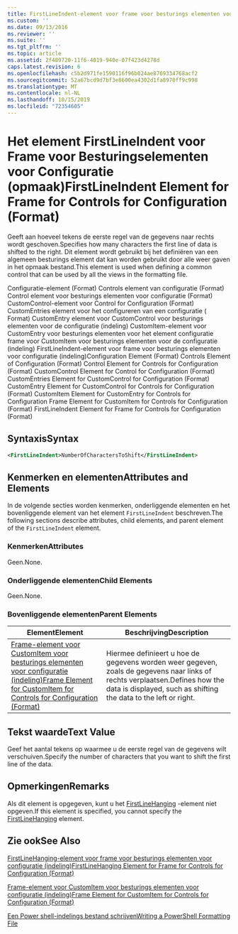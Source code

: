 ```yaml
---
title: FirstLineIndent-element voor frame voor besturings elementen voor configuratie (indeling) | Microsoft Docs
ms.custom: ''
ms.date: 09/13/2016
ms.reviewer: ''
ms.suite: ''
ms.tgt_pltfrm: ''
ms.topic: article
ms.assetid: 2f489720-11f6-4019-940e-07f423d4278d
caps.latest.revision: 6
ms.openlocfilehash: c5b2d971fe1590116f96b024ae8769334768acf2
ms.sourcegitcommit: 52a67bcd9d7bf3e8600ea4302d1fa8970ff9c998
ms.translationtype: MT
ms.contentlocale: nl-NL
ms.lasthandoff: 10/15/2019
ms.locfileid: "72354605"
---
```

# <a name="firstlineindent-element-for-frame-for-controls-for-configuration-format"></a><span data-ttu-id="5caec-102">Het element FirstLineIndent voor Frame voor Besturingselementen voor Configuratie (opmaak)</span><span class="sxs-lookup"><span data-stu-id="5caec-102">FirstLineIndent Element for Frame for Controls for Configuration (Format)</span></span>

<span data-ttu-id="5caec-103">Geeft aan hoeveel tekens de eerste regel van de gegevens naar rechts wordt geschoven.</span><span class="sxs-lookup"><span data-stu-id="5caec-103">Specifies how many characters the first line of data is shifted to the right.</span></span> <span data-ttu-id="5caec-104">Dit element wordt gebruikt bij het definiëren van een algemeen besturings element dat kan worden gebruikt door alle weer gaven in het opmaak bestand.</span><span class="sxs-lookup"><span data-stu-id="5caec-104">This element is used when defining a common control that can be used by all the views in the formatting file.</span></span>

<span data-ttu-id="5caec-105">Configuratie-element (Format) Controls element van configuratie (Format) Control element voor besturings elementen voor configuratie (Format) CustomControl-element voor Control for Configuration (Format) CustomEntries element voor het configureren van een configuratie ( Format) CustomEntry element voor CustomControl voor besturings elementen voor de configuratie (indeling) CustomItem-element voor CustomEntry voor besturings elementen voor het element configuratie frame voor CustomItem voor besturings elementen voor de configuratie (indeling) FirstLineIndent-element voor frame voor besturings elementen voor configuratie (indeling)</span><span class="sxs-lookup"><span data-stu-id="5caec-105">Configuration Element (Format) Controls Element of Configuration (Format) Control Element for Controls for Configuration (Format) CustomControl Element for Control for Configuration (Format) CustomEntries Element for CustomControl for Configuration (Format) CustomEntry Element for CustomControl for Controls for Configuration (Format) CustomItem Element for CustomEntry for Controls for Configuration Frame Element for CustomItem for Controls for Configuration (Format) FirstLineIndent Element for Frame for Controls for Configuration (Format)</span></span>

## <a name="syntax"></a><span data-ttu-id="5caec-106">Syntaxis</span><span class="sxs-lookup"><span data-stu-id="5caec-106">Syntax</span></span>

```xml
<FirstLineIndent>NumberOfCharactersToShift</FirstLineIndent>
```

## <a name="attributes-and-elements"></a><span data-ttu-id="5caec-107">Kenmerken en elementen</span><span class="sxs-lookup"><span data-stu-id="5caec-107">Attributes and Elements</span></span>

<span data-ttu-id="5caec-108">In de volgende secties worden kenmerken, onderliggende elementen en het bovenliggende element van het element `FirstLineIndent` beschreven.</span><span class="sxs-lookup"><span data-stu-id="5caec-108">The following sections describe attributes, child elements, and parent element of the `FirstLineIndent` element.</span></span>

### <a name="attributes"></a><span data-ttu-id="5caec-109">Kenmerken</span><span class="sxs-lookup"><span data-stu-id="5caec-109">Attributes</span></span>

<span data-ttu-id="5caec-110">Geen.</span><span class="sxs-lookup"><span data-stu-id="5caec-110">None.</span></span>

### <a name="child-elements"></a><span data-ttu-id="5caec-111">Onderliggende elementen</span><span class="sxs-lookup"><span data-stu-id="5caec-111">Child Elements</span></span>

<span data-ttu-id="5caec-112">Geen.</span><span class="sxs-lookup"><span data-stu-id="5caec-112">None.</span></span>

### <a name="parent-elements"></a><span data-ttu-id="5caec-113">Bovenliggende elementen</span><span class="sxs-lookup"><span data-stu-id="5caec-113">Parent Elements</span></span>

|<span data-ttu-id="5caec-114">Element</span><span class="sxs-lookup"><span data-stu-id="5caec-114">Element</span></span>|<span data-ttu-id="5caec-115">Beschrijving</span><span class="sxs-lookup"><span data-stu-id="5caec-115">Description</span></span>|
|-------------|-----------------|
|[<span data-ttu-id="5caec-116">Frame-element voor CustomItem voor besturings elementen voor configuratie (indeling)</span><span class="sxs-lookup"><span data-stu-id="5caec-116">Frame Element for CustomItem for Controls for Configuration (Format)</span></span>](./frame-element-for-customitem-for-controls-for-configuration-format.md)|<span data-ttu-id="5caec-117">Hiermee definieert u hoe de gegevens worden weer gegeven, zoals de gegevens naar links of rechts verplaatsen.</span><span class="sxs-lookup"><span data-stu-id="5caec-117">Defines how the data is displayed, such as shifting the data to the left or right.</span></span>|

## <a name="text-value"></a><span data-ttu-id="5caec-118">Tekst waarde</span><span class="sxs-lookup"><span data-stu-id="5caec-118">Text Value</span></span>

<span data-ttu-id="5caec-119">Geef het aantal tekens op waarmee u de eerste regel van de gegevens wilt verschuiven.</span><span class="sxs-lookup"><span data-stu-id="5caec-119">Specify the number of characters that you want to shift the first line of the data.</span></span>

## <a name="remarks"></a><span data-ttu-id="5caec-120">Opmerkingen</span><span class="sxs-lookup"><span data-stu-id="5caec-120">Remarks</span></span>

<span data-ttu-id="5caec-121">Als dit element is opgegeven, kunt u het [FirstLineHanging](./firstlinehanging-element-for-frame-for-controls-for-configuration-format.md) -element niet opgeven.</span><span class="sxs-lookup"><span data-stu-id="5caec-121">If this element is specified, you cannot specify the [FirstLineHanging](./firstlinehanging-element-for-frame-for-controls-for-configuration-format.md) element.</span></span>

## <a name="see-also"></a><span data-ttu-id="5caec-122">Zie ook</span><span class="sxs-lookup"><span data-stu-id="5caec-122">See Also</span></span>

[<span data-ttu-id="5caec-123">FirstLineHanging-element voor frame voor besturings elementen voor configuratie (indeling)</span><span class="sxs-lookup"><span data-stu-id="5caec-123">FirstLineHanging Element for Frame for Controls for Configuration (Format)</span></span>](./firstlinehanging-element-for-frame-for-controls-for-configuration-format.md)

[<span data-ttu-id="5caec-124">Frame-element voor CustomItem voor besturings elementen voor configuratie (indeling)</span><span class="sxs-lookup"><span data-stu-id="5caec-124">Frame Element for CustomItem for Controls for Configuration (Format)</span></span>](./frame-element-for-customitem-for-controls-for-configuration-format.md)

[<span data-ttu-id="5caec-125">Een Power shell-indelings bestand schrijven</span><span class="sxs-lookup"><span data-stu-id="5caec-125">Writing a PowerShell Formatting File</span></span>](./writing-a-powershell-formatting-file.md)
